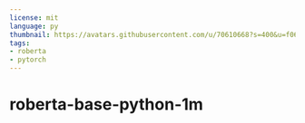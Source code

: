 ```yaml
---
license: mit
language: py
thumbnail: https://avatars.githubusercontent.com/u/70610668?s=400&u=f0699303289113c125e8686338739d9a63d5826c&v=4
tags:
- roberta
- pytorch
---
```


# roberta-base-python-1m